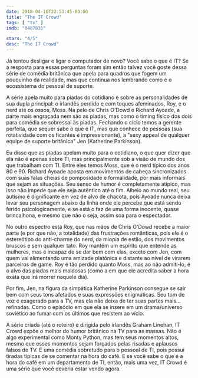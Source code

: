 ```yaml
---
date: 2018-04-16T22:53:45-03:00
title: "The IT Crowd"
tags: [ "tv" ]
imdb: "0487831"

stars: "4/5"
desc: "The IT Crowd"
---
```

Já tentou desligar e ligar o computador de novo? Você sabe o que é IT? Se a resposta para essas perguntas foram sim então talvez você goste dessa série de comédia britânica que apela para quadros que fogem um pouquinho da realidade, mas que continua nos lembrando como é o ecossistema do pessoal de suporte.

A série apela muito para piadas do cotidiano e sobre as personalidades de sua dupla principal: o irlandês perdido e com toques afeminados, Roy, e o nerd até os ossos, Moss. Na pele de Chris O'Dowd e Richard Ayoade, a parte mais engraçada nem são as piadas, mas como o timing físico dos dois para comédia se sobressai às piadas. Fechando o ciclo temos a gerente perfeita, que sequer sabe o que é IT, mas que conhece de pessoas (sua rotatividade com os ficantes é impressionante), a "sexy appeal de qualquer equipe de suporte britânica" Jen (Katherine Parkinson).

Eu disse que as piadas apelam muito para o cotidiano, o que quer dizer que ela não é apenas sobre TI, mas principalmente sob a visão de mundo dos que trabalham com TI. Entre eles temos Moss, que é o nerd típico dos anos 80 e 90. Richard Ayoade aposta em movimentos de cabeça sincronizados com suas falas cheias de pomposidade e formalidade, por mais informais que sejam as situações. Seu senso de humor é completamente atípico, mas isso não impede que ele seja autêntico até o fim. Alheio ao mundo real, seu autismo é dignificante em vez de alvo de chacota, pois Ayoade nunca deixa levar seu personagem abaixo da linha onde ele percebe que está sendo ferido psicologicamente, e se está o faz de uma forma inocente, quase brincalhona, e mesmo que não o seja, assim soa para o espectador.

No outro espectro está Roy, que nas mãos de Chris O'Dowd recebe a maior parte (e por que não, a totalidade) das frustrações românticas, pois ele é o estereótipo do anti-charme do nerd, da miopia de estilo, dos movimentos bruscos e sem qualquer tato. Roy mantém um espírito que entende as mulheres, mas é incapaz de se dar bem com elas, exceto com Jen, com quem vai alimentando uma amizade platônica e distante ao nível de virarem parceiros de game. Roy é tão perdido quanto Moss, mas ao não admiti-lo, é o alvo das piadas mais maldosas (como a em que ele acredita saber a hora exata que irá morrer naquele dia).

Por fim, Jen, na figura da simpática Katherine Parkinson consegue se sair bem com seus tons afetados e suas expressões enigmáticas. Seu tom de voz é exagerado para a TV, mas ela não deixa de ter suas partes mais... refinadas. Como o episódio em que ela se insere em um drama/universo soviético ao fumar com os últimos que resistem ao vício.

A série criada (até o roteiro) e dirigida pelo irlandês Graham Linehan, IT Crowd expõe o melhor do humor britânico na TV para as massas. Não é algo experimental como Monty Python, mas tem seus momentos altos, mesmo que esses momentos sejam forçados pelas risadas e aplausos falsos de TV. É uma comédia sobretudo para o pessoal de TI, pois possui tiradas típicas de se comentar na hora do café. E se você sabe o que é a hora do café em um departamento de TI, então, mais uma vez, IT Crowd é uma série que você deveria estar vendo agora.
